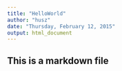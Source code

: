 ```yaml
---
title: "HelloWorld"
author: "husz"
date: "Thursday, February 12, 2015"
output: html_document
---
```

## This is a markdown file
